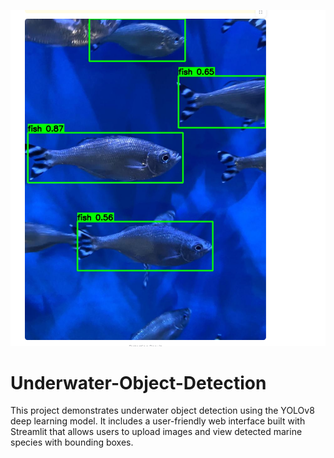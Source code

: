 <!-- Image preview at the top -->
![Underwater Object Detection](Output/Screenshot%202025-06-09%20220759.png)

# Underwater-Object-Detection
This project demonstrates underwater object detection using the YOLOv8 deep learning model. It includes a user-friendly web interface built with Streamlit that allows users to upload images and view detected marine species with bounding boxes.

